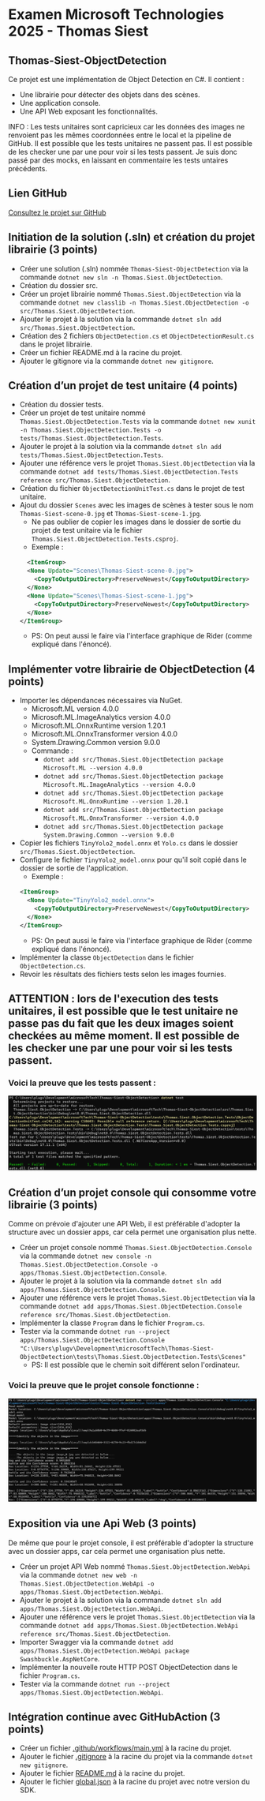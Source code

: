 # Examen Microsoft Technologies 2025 - Thomas Siest
## Thomas-Siest-ObjectDetection

Ce projet est une implémentation de Object Detection en C#. Il contient :
- Une librairie pour détecter des objets dans des scènes.
- Une application console.
- Une API Web exposant les fonctionnalités.

INFO : 
Les tests unitaires sont capricieux car les données des images ne renvoient pas les mêmes coordonnées entre le local et la pipeline de GitHub. 
Il est possible que les tests unitaires ne passent pas. 
Il est possible de les checker une par une pour voir si les tests passent.
Je suis donc passé par des mocks, en laissant en commentaire les tests untaires précédents.
## Lien GitHub
[Consultez le projet sur GitHub](https://github.com/plugveg/Thomas-Siest-ObjectDetection)

## Initiation de la solution (.sln) et création du projet librairie (3 points)
- Créer une solution (.sln) nommée `Thomas-Siest-ObjectDetection` via la commande `dotnet new sln -n Thomas.Siest.ObjectDetection`.
- Création du dossier src.
- Créer un projet librairie nommé `Thomas.Siest.ObjectDetection` via la commande `dotnet new classlib -n Thomas.Siest.ObjectDetection -o src/Thomas.Siest.ObjectDetection`.
- Ajouter le projet à la solution via la commande `dotnet sln add src/Thomas.Siest.ObjectDetection`.
- Création des 2 fichiers `ObjectDetection.cs` et `ObjectDetectionResult.cs` dans le projet librairie.
- Créer un fichier README.md à la racine du projet.
- Ajouter le gitignore via la commande `dotnet new gitignore`.

## Création d’un projet de test unitaire (4 points) 
- Création du dossier tests.
- Créer un projet de test unitaire nommé `Thomas.Siest.ObjectDetection.Tests` via la commande `dotnet new xunit -n Thomas.Siest.ObjectDetection.Tests -o tests/Thomas.Siest.ObjectDetection.Tests`.
- Ajouter le projet à la solution via la commande `dotnet sln add tests/Thomas.Siest.ObjectDetection.Tests`.
- Ajouter une référence vers le projet `Thomas.Siest.ObjectDetection` via la commande `dotnet add tests/Thomas.Siest.ObjectDetection.Tests reference src/Thomas.Siest.ObjectDetection`.
- Création du fichier `ObjectDetectionUnitTest.cs` dans le projet de test unitaire.
- Ajout du dossier `Scenes` avec les images de scènes à tester sous le nom `Thomas-Siest-scene-0.jpg` et `Thomas-Siest-scene-1.jpg`.
  - Ne pas oublier de copier les images dans le dossier de sortie du projet de test unitaire via le fichier `Thomas.Siest.ObjectDetection.Tests.csproj`.
  - Exemple :
  ```xml
    <ItemGroup>
    <None Update="Scenes\Thomas-Siest-scene-0.jpg">
      <CopyToOutputDirectory>PreserveNewest</CopyToOutputDirectory>
    </None>
    <None Update="Scenes\Thomas-Siest-scene-1.jpg">
      <CopyToOutputDirectory>PreserveNewest</CopyToOutputDirectory>
    </None>
  </ItemGroup>
    ```
  - PS: On peut aussi le faire via l'interface graphique de Rider (comme expliqué dans l'énoncé).

## Implémenter votre librairie de ObjectDetection (4 points) 
- Importer les dépendances nécessaires via NuGet.
  - Microsoft.ML version 4.0.0 
  - Microsoft.ML.ImageAnalytics version 4.0.0 
  - Microsoft.ML.OnnxRuntime version 1.20.1
  - Microsoft.ML.OnnxTransformer version 4.0.0
  - System.Drawing.Common version 9.0.0 
  - Commande : 
    - `dotnet add src/Thomas.Siest.ObjectDetection package Microsoft.ML --version 4.0.0`
    - `dotnet add src/Thomas.Siest.ObjectDetection package Microsoft.ML.ImageAnalytics --version 4.0.0`
    - `dotnet add src/Thomas.Siest.ObjectDetection package Microsoft.ML.OnnxRuntime --version 1.20.1`
    - `dotnet add src/Thomas.Siest.ObjectDetection package Microsoft.ML.OnnxTransformer --version 4.0.0`
    - `dotnet add src/Thomas.Siest.ObjectDetection package System.Drawing.Common --version 9.0.0`
- Copier les fichiers `TinyYolo2_model.onnx` et `Yolo.cs` dans le dossier `src/Thomas.Siest.ObjectDetection`.
- Configure le fichier `TinyYolo2_model.onnx` pour qu'il soit copié dans le dossier de sortie de l'application.
  - Exemple :
  ```xml
  <ItemGroup>
    <None Update="TinyYolo2_model.onnx">
      <CopyToOutputDirectory>PreserveNewest</CopyToOutputDirectory>
    </None>
  </ItemGroup>
  ```
  - PS: On peut aussi le faire via l'interface graphique de Rider (comme expliqué dans l'énoncé).
- Implémenter la classe `ObjectDetection` dans le fichier `ObjectDetection.cs`.
- Revoir les résultats des fichiers tests selon les images fournies.
## ATTENTION : lors de l'execution des tests unitaires, il est possible que le test unitaire ne passe pas du fait que les deux images soient checkées au même moment. Il est possible de les checker une par une pour voir si les tests passent.
### Voici la preuve que les tests passent :
![Tests](tests/Thomas.Siest.ObjectDetection.Tests/Static/PreuveUnitTestingPass.png)

## Création d’un projet console qui consomme votre librairie (3 points) 
Comme on prévoie d'ajouter une API Web, il est préférable d'adopter la structure avec un dossier apps, car cela permet une organisation plus nette.
- Créer un projet console nommé `Thomas.Siest.ObjectDetection.Console` via la commande `dotnet new console -n Thomas.Siest.ObjectDetection.Console -o apps/Thomas.Siest.ObjectDetection.Console`.
- Ajouter le projet à la solution via la commande `dotnet sln add apps/Thomas.Siest.ObjectDetection.Console`.
- Ajouter une référence vers le projet `Thomas.Siest.ObjectDetection` via la commande `dotnet add apps/Thomas.Siest.ObjectDetection.Console reference src/Thomas.Siest.ObjectDetection`.
- Implémenter la classe `Program` dans le fichier `Program.cs`.
- Tester via la commande `dotnet run --project apps/Thomas.Siest.ObjectDetection.Console "C:\Users\plugv\Development\microsoftTech\Thomas-Siest-ObjectDetection\tests\Thomas.Siest.ObjectDetection.Tests\Scenes"`
  - PS: Il est possible que le chemin soit différent selon l'ordinateur.
### Voici la preuve que le projet console fonctionne :
![Console](apps/Thomas.Siest.ObjectDetection.Console/Static/PreuveConsole.png)

## Exposition via une Api Web (3 points)
De même que pour le projet console, il est préférable d'adopter la structure avec un dossier apps, car cela permet une organisation plus nette.
- Créer un projet API Web nommé `Thomas.Siest.ObjectDetection.WebApi` via la commande `dotnet new web -n Thomas.Siest.ObjectDetection.WebApi -o apps/Thomas.Siest.ObjectDetection.WebApi`.
- Ajouter le projet à la solution via la commande `dotnet sln add apps/Thomas.Siest.ObjectDetection.WebApi`.
- Ajouter une référence vers le projet `Thomas.Siest.ObjectDetection` via la commande `dotnet add apps/Thomas.Siest.ObjectDetection.WebApi reference src/Thomas.Siest.ObjectDetection`.
- Importer Swagger via la commande `dotnet add apps/Thomas.Siest.ObjectDetection.WebApi package Swashbuckle.AspNetCore`.
- Implémenter la nouvelle route HTTP POST ObjectDetection dans le fichier `Program.cs`.
- Tester via la commande `dotnet run --project apps/Thomas.Siest.ObjectDetection.WebApi`.

## Intégration continue avec GitHubAction (3 points) 
- Créer un fichier [.github/workflows/main.yml](.github/workflows/main.yml) à la racine du projet.
- Ajouter le fichier [.gitignore](.gitignore) à la racine du projet via la commande `dotnet new gitignore`.
- Ajouter le fichier [README.md](README.md) à la racine du projet.
- Ajouter le fichier [global.json](global.json) à la racine du projet avec notre version du SDK.